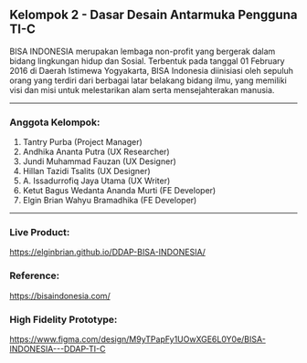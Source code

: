 ## Kelompok 2 - Dasar Desain Antarmuka Pengguna TI-C
BISA INDONESIA merupakan lembaga non-profit yang bergerak dalam bidang lingkungan hidup dan Sosial. Terbentuk pada tanggal 01 February 2016 di Daerah Istimewa Yogyakarta, BISA Indonesia diinisiasi oleh sepuluh orang yang terdiri dari berbagai latar belakang bidang ilmu, yang memiliki visi dan misi untuk melestarikan alam serta mensejahterakan manusia.

---

### Anggota Kelompok:
1. Tantry Purba (Project Manager)
2. Andhika Ananta Putra (UX Researcher)
3. Jundi Muhammad Fauzan (UX Designer)
4. Hillan Tazidi Tsalits (UX Designer)
5. A. Issadurrofiq Jaya Utama (UX Writer)
6. Ketut Bagus Wedanta Ananda Murti (FE Developer)
7. Elgin Brian Wahyu Bramadhika (FE Developer)

---
### Live Product:
https://elginbrian.github.io/DDAP-BISA-INDONESIA/

### Reference:
https://bisaindonesia.com/

### High Fidelity Prototype:
https://www.figma.com/design/M9yTPapFy1UOwXGE6L0Y0e/BISA-INDONESIA---DDAP-TI-C
